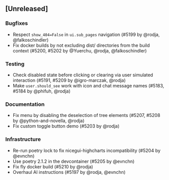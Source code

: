 ## [Unreleased]

### Bugfixes

- Respect `show_404=False` in `ui.sub_pages` navigation (#5199 by @rodja, @falkoschindler)
- Fix docker builds by not excluding dist/ directories from the build context (#5200, #5202 by @Yuerchu, @rodja, @falkoschindler)

### Testing

- Check disabled state before clicking or clearing via user simulated interaction (#5191, #5209 by @igro-marczak, @rodja)
- Make `user.should_see` work with icon and chat message names (#5183, #5184 by @phifuh, @rodja)

### Documentation

- Fix menu by disabling the deselection of tree elements (#5207, #5208 by @python-and-novella, @rodja)
- Fix custom toggle button demo (#5203 by @rodja)

### Infrastructure

- Re-run poetry lock to fix nicegui-highcharts incompatibility (#5204 by @evnchn)
- Use poetry 2.1.2 in the devcontainer (#5205 by @evnchn)
- Fix fly docker build (#5210 by @rodja)
- Overhaul AI instructions (#5197 by @rodja, @evnchn)
